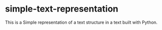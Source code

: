 # simple-text-representation
This is a Simple representation of a text structure in a text built with Python.
